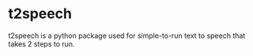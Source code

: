 # t2speech
t2speech is a python package used for simple-to-run text to speech that takes 2 steps to run.
